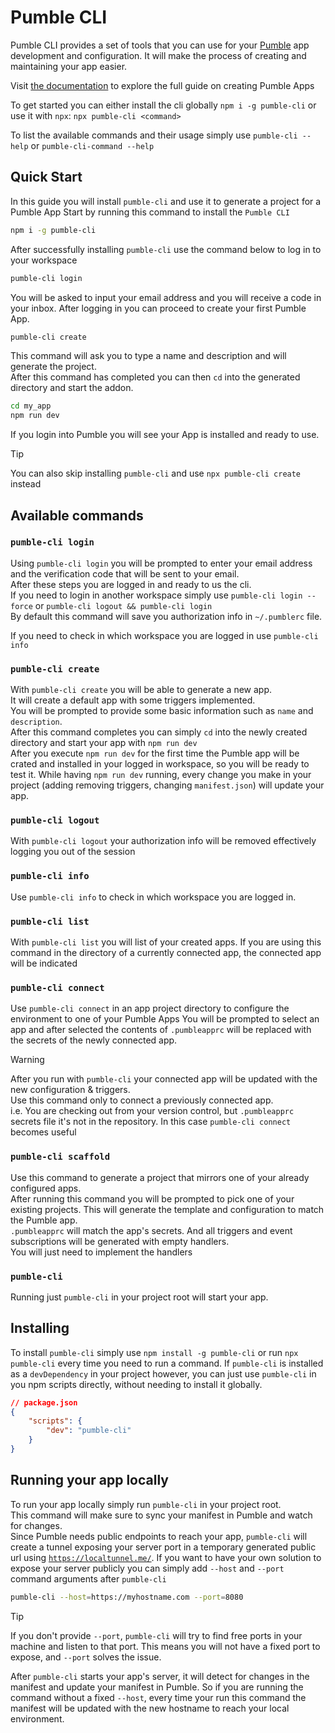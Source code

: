 # Pumble CLI

Pumble CLI provides a set of tools that you can use for your [Pumble](https://pumble.com) app development and configuration.
It will make the process of creating and maintaining your app easier.  

Visit [the documentation](https://CAKE-com.github.io/pumble-node-sdk/getting-started) to explore the full guide on creating Pumble Apps

To get started you can either install the cli globally `npm i -g pumble-cli` or use it with `npx`: `npx pumble-cli <command>`

To list the available commands and their usage simply use `pumble-cli --help` or `pumble-cli-command --help`

## Quick Start
In this guide you will install `pumble-cli` and use it to generate a project for a Pumble App
Start by running this command to install the `Pumble CLI`

```sh
npm i -g pumble-cli
```

After successfully installing `pumble-cli` use the command below to log in to your workspace 

```sh
pumble-cli login
```

You will be asked to input your email address and you will receive a code in your inbox.
After logging in you can proceed to create your first Pumble App. 

```sh
pumble-cli create
```
This command will ask you to type a name and description and will generate the project.\
After this command has completed you can then `cd` into the generated directory and start the addon.

```sh
cd my_app
npm run dev
```

If you login into Pumble you will see your App is installed and ready to use.

> [!TIP]   
> You can also skip installing `pumble-cli` and use `npx pumble-cli create` instead

## Available commands

### `pumble-cli login`

Using `pumble-cli login` you will be prompted to enter your email address and the verification code that will be sent to your email.\
After these steps you are logged in and ready to us the cli.\
If you need to login in another workspace simply use `pumble-cli login --force` or `pumble-cli logout && pumble-cli login`\
By default this command will save you authorization info in `~/.pumblerc` file.

If you need to check in which workspace you are logged in use `pumble-cli info`

### `pumble-cli create`

With `pumble-cli create` you will be able to generate a new app.\
It will create a default app with some triggers implemented.\
You will be prompted to provide some basic information such as `name` and `description`.\
After this command completes you can simply `cd` into the newly created directory and start your app with `npm run dev`\
After you execute `npm run dev` for the first time the Pumble app will be crated and installed in your logged in workspace, so you will be ready to test it.
While having `npm run dev` running, every change you make in your project (adding removing triggers, changing `manifest.json`) will update your app.

### `pumble-cli logout`

With `pumble-cli logout` your authorization info will be removed effectively logging you out of the session

### `pumble-cli info`

Use `pumble-cli info` to check in which workspace you are logged in. 

### `pumble-cli list`

With `pumble-cli list` you will list of your created apps. If you are using this command in the directory of a currently connected app,
the connected app will be indicated

### `pumble-cli connect`

Use `pumble-cli connect` in an app project directory to configure the environment to one of your Pumble Apps 
You will be prompted to select an app and after selected the contents of `.pumbleapprc` will be replaced with the secrets of the newly connected app.

> [!WARNING]  
> After you run with `pumble-cli` your connected app will be updated with the new configuration & triggers.\
> Use this command only to connect a previously connected app.\
> i.e. You are checking out from your version control, but `.pumbleapprc` secrets file it's not in the repository. In this case `pumble-cli connect` becomes useful

### `pumble-cli scaffold`

Use this command to generate a project that mirrors one of your already configured apps.\
After running this command you will be prompted to pick one of your existing projects. 
This will generate the template and configuration to match the Pumble app.\
`.pumbleapprc` will match the app's secrets. And all triggers and event subscriptions will be generated with empty handlers.\
You will just need to implement the handlers

### `pumble-cli`

Running just `pumble-cli` in your project root will start your app. 

## Installing

To install `pumble-cli` simply use `npm install -g pumble-cli` or run `npx pumble-cli` every time you need to run a command.
If `pumble-cli` is installed as a `devDependency` in your project however, you can just use `pumble-cli` in you npm scripts directly, without needing to install it globally.
```json
// package.json
{
	"scripts": {
		"dev": "pumble-cli"
	}
}
```

## Running your app locally

To run your app locally simply run `pumble-cli` in your project root.\
This command will make sure to sync your manifest in Pumble and watch for changes.\
Since Pumble needs public endpoints to reach your app, `pumble-cli` will create a tunnel exposing your server port in a temporary generated  public url using [`https://localtunnel.me/`](https://localtunnel.me). If you want to have your own solution to expose your server publicly you can simply add `--host` and `--port` command arguments after `pumble-cli`

```sh
pumble-cli --host=https://myhostname.com --port=8080
```

> [!TIP]
> If you don't provide `--port`, `pumble-cli` will try to find free ports in your machine and listen to that port. This means you will not have a fixed port to expose, and `--port` solves the issue.

After `pumble-cli` starts your app's server, it will detect for changes in the manifest and update your manifest in Pumble.
So if you are running the command without a fixed `--host`, every time your run this command the manifest will be updated with the new hostname to reach your local environment.